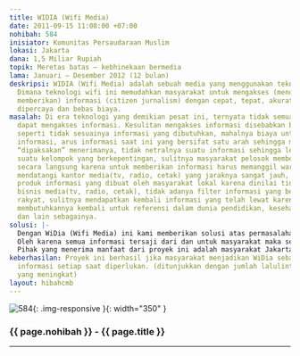 ```yaml
---
title: WIDIA (Wifi Media)
date: 2011-09-15 11:08:00 +07:00
nohibah: 584
inisiator: Komunitas Persaudaraan Muslim
lokasi: Jakarta
dana: 1,5 Miliar Rupiah
topik: Meretas batas – kebhinekaan bermedia
lama: Januari – Desember 2012 (12 bulan)
deskripsi: WIDIA (Wifi Media) adalah sebuah media yang menggunakan teknologi wifi.
  Dimana teknologi wifi ini memudahkan masyarakat untuk mengakses (mendapatkan dan
  memberikan) informasi (citizen jurnalism) dengan cepat, tepat, akurat, netral, dapat
  dipercaya dan bebas biaya.
masalah: Di era teknologi yang demikian pesat ini, ternyata tidak semua lapisan masyarakat
  dapat mengakses informasi. Kesulitan mengakses informasi disebabkan beberapa hal,
  seperti tidak sesuainya informasi yang dibutuhkan, mahalnya biaya untuk mengakses
  informasi, arus informasi saat ini yang bersifat satu arah sehingga masyarakat seakan
  “dipaksakan” menerimanya, tidak netralnya suatu informasi sehingga lebih menguntungkan
  suatu kelompok yang berkepentingan, sulitnya masyarakat pelosok memberikan informasi
  secara langsung karena untuk memberikan informasi harus memanggil wartawan atau
  mendatangi kantor media(tv, radio, cetak) yang jaraknya sangat jauh, ditolaknya
  produk informasi yang dibuat oleh masyarakat lokal karena dinilai tidak menguntungkan
  bisnis media(tv, radio, cetak), tidak adanya filter informasi yang berpihak kepada
  rakyat, sulitnya mendapatkan kembali informasi yang telah lewat karena masyarakat
  membutuhkannya kembali untuk referensi dalam dunia pendidikan, kesehatan, usaha
  dan lain sebagainya.
solusi: |-
  Dengan WiDia (Wifi Media) ini kami memberikan solusi atas permasalahan diatas dengan mendirikan menara-menara wifi dan stasiun-stasiun WiDia. Dimana menara wifi tersebut berfungsi sebagai jalur transmisi informasi dua arah dari stasiun WiDia ke masyarakat dan sebaliknya. Adapun stasiun WiDia berfungsi sebagai server lokal yang menyimpan dan memfilter informasi lokal lalu menyebarkannya dalam jaringan WiDia. Adapun masyarakat dapat menerima atau mengirim informasi melalui perangkat wifi(telepon seluler, komputer, tv ip, telepon ip, dll) jika perangkat tersebut tidak ada maka masyarakat dapat mendatangi stasiun WiDia terdekat. Masyarakat dapat langsung mendapatkan informasi sesuai dengan yang dibutuhkannya. Informasi yang ada tersimpan dalam server lokal ataupun server pusat, sehingga dapat diakses kapanpun oleh masyarakat.
  Oleh karena semua informasi tersaji dari dan untuk masyarakat maka semua fasilitas informasi tersebut dapat diakses dengan bebas biaya oleh masyarakat.
  Pihak yang menerima manfaat dari proyek ini adalah masyarakat Jakarta, Banten, Depok, Bogor, Cianjur, Bandung, Garut, dan Tasikmalaya.
keberhasilan: Proyek ini berhasil jika masyarakat menjadikan WiDia sebagai sumber
  informasi setiap saat diperlukan. (ditunjukkan dengan jumlah lalulintas pengakses
  yang meningkat)
layout: hibahcmb
---
```


![584](/static/img/hibahcmb/584.png){: .img-responsive }{: width="350" }

### {{ page.nohibah }} - {{ page.title }}

---
